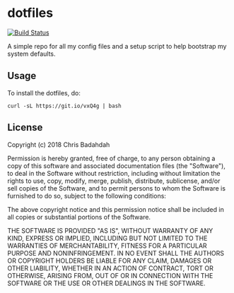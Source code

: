 # dotfiles

[![Build Status](https://travis-ci.org/djblue/dotfiles.svg?branch=master)](https://travis-ci.org/djblue/dotfiles)

A simple repo for all my config files and a setup script to help bootstrap
my system defaults.

## Usage

To install the dotfiles, do:

    curl -sL https://git.io/vxQ4g | bash

## License

Copyright (c) 2018 Chris Badahdah

Permission is hereby granted, free of charge, to any person obtaining a
copy of this software and associated documentation files (the "Software"),
to deal in the Software without restriction, including without limitation
the rights to use, copy, modify, merge, publish, distribute, sublicense,
and/or sell copies of the Software, and to permit persons to whom the
Software is furnished to do so, subject to the following conditions:

The above copyright notice and this permission notice shall be included in
all copies or substantial portions of the Software.

THE SOFTWARE IS PROVIDED "AS IS", WITHOUT WARRANTY OF ANY KIND, EXPRESS OR
IMPLIED, INCLUDING BUT NOT LIMITED TO THE WARRANTIES OF MERCHANTABILITY,
FITNESS FOR A PARTICULAR PURPOSE AND NONINFRINGEMENT. IN NO EVENT SHALL
THE AUTHORS OR COPYRIGHT HOLDERS BE LIABLE FOR ANY CLAIM, DAMAGES OR OTHER
LIABILITY, WHETHER IN AN ACTION OF CONTRACT, TORT OR OTHERWISE, ARISING
FROM, OUT OF OR IN CONNECTION WITH THE SOFTWARE OR THE USE OR OTHER
DEALINGS IN THE SOFTWARE.
